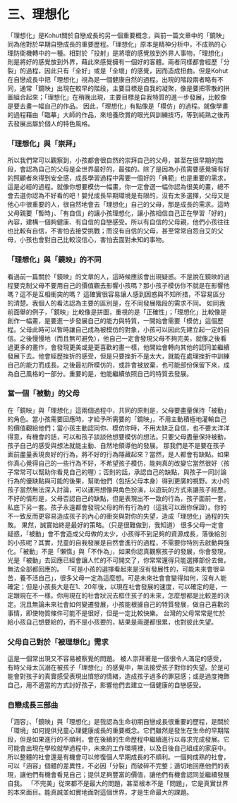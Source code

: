 # 三、理想化

「理想化」是Kohut關於自戀成長的另一個重要概念，與前一篇文章中的「鏡映」同為他對於早期自戀成長的重要歷程。「理想化」原本是精神分析中，不成熟的心理防衛機轉中的一種。相對於「投射」是將壞的感覺放到外界人事物，「理想化」則是將好的感覺放到外界，藉此來感覺擁有一個好的客體。兩者同樣都會經歷「分裂」的過程，因此只有「全好」或是「全壞」的感覺，因而造成扭曲。但是Kohut在自戀成長中把「理想化」視為是一個健康自然的過程。出現的階段兩者略有不同，通常「鏡映」出現在較早的階段，主要目標是自我的凝聚，像是要把零散的拼圖組合起來；「理想化」在稍晚出現，主要目標是自我特質的進一步發展，比較像是要去畫一幅自己的作品。 因此，「理想化」有點像是「模仿」的過程。就像學畫的過程藉由「臨摹」大師的作品，來培養欣賞的眼光與訓練技巧，等到純熟之後再去發展出屬於個人的特色風格。

### 「理想化」與「崇拜」 

所以我們常可以觀察到，小孩都會很自然的崇拜自己的父母，甚至在很早期的階段，會認為自己的父母是全世界最好的，最強的。除了是因為小孩需要感覺擁有好的照顧者來得到安全感，成長學習過程中需要一個好的「典範」也是重要的需求，這是必經的過程。就像你想要模仿一幅畫，你一定會選一幅你認為很美的畫，總不會去選你認為不好看的吧！嬰兒成長早期環境是有限的，沒有太多選擇，父母又是他心中很重要的人，很自然地會去「理想化」自己的父母，那是成長的需求。這時父母親要「暫時」、「有自信」的讓小孩理想化，讓小孩相信自己正在學習「好的」內容，建構一個夠健康、有自信的自戀感受。所以有自信的父母親，他們小孩往往也比較有自信，不害怕去接受挑戰；而沒有自信的父母，甚至常常自怨自艾的父母，小孩也會對自己比較沒信心，害怕去面對未知的事物。

### 「理想化」與「鏡映」的不同 

看過前一篇關於「鏡映」的文章的人，這時候應該會出現疑惑。不是說在鏡映的過程要克制父母不要用自己的價值觀去影響小孩嗎？那小孩子模仿你不就是在影響他嗎？這不是互相衝突的嗎？ 這確實很容易讓人感到困惑與不知所措，不容易區分的清楚。我個人的看法認為主要的區別是，在不同發展階段的需求不同。 如同我前面舉的例子，「鏡映」比較像是拼圖，重視的是「正確性」；「理想化」比較像是創作一幅畫，是要進一步發展自己的能力與特質，一開始會需要「模仿」這個歷程。父母此時可以暫時讓自己成為被模仿的對象，小孩可以因此先建立起一定的自信。之後慢慢地（而且無可避免），他自己一定會發現父母不夠完美，就像之後看過更多的畫作，會發現更美或是更喜歡的畫一樣，他開始會轉向其他的認同並繼續發展下去。他會經歷挫折的感受，但是只要挫折不是太大，就能在處理挫折中訓練自己的能力而成長。之後最初所模仿的，或許會被放棄，也可能部份保留下來，成為自己風格的一部分。重要的是，他能繼續依照自己的特質去發展。

### 當一個「被動」的父母 

在「鏡映」與「理想化」這兩個過程中，共同的原則是，父母要盡量保持「被動」的角色。當小孩需要回應時，才給予所需要的「鏡映」，不用主動積極地灌輸自己的價值觀給他們；當小孩主動認同你、模仿你時，不用太缺乏自信，也不要太洋洋得意，有機會的話，可以和孩子談談他想要模仿的想法。只要父母盡量保持被動，孩子自己的感受與想法就能主動、自然地領導他的發展。 那我們是不是要在孩子面前盡量表現良好的行為，將不好的行為隱藏起來？當然，是人都會有缺點。如果你真心覺得自己的一些行為不好，不希望孩子模仿，能夠真的改變它當然很好（孩子常常可以幫助你看見自己的喔）；否則的話，承認自己的缺點，與孩子一同討論行為的優缺點與可能的後果，幫助他們（包括父母本身）得到更廣的視野。太小的孩子當然無法深入討論，可以運用想像與角色扮演，以遊玩的方式來讓孩子經歷。不好的情形是，父母否認自己的缺點，但是表現出不一致的行為，孩子面前一套，私底下另一套。孩子永遠都會發現父母的所有行為的（這我可以跟你保證）。你的不一致反而更容易造成孩子的內心的衝突與對你的失望，造成「理想化」過程的失敗。 果然，誠實始終是最好的策略。（只是很難做到，我知道） 很多父母一定會疑惑，「被動」會不會造成父母做的太少，小孩得不到足夠的資源成長，落後給別的小孩呢？其實，兒童的自我發展是自然會進行的過程，不需要你特別去啟動與強化。「被動」不是「懶惰」與「不作為」，如果你認真觀察孩子的發展，你會發現，光是「被動」去回應已經會讓人忙的不可開交了，你常常還得只能選擇部份去做，無法全部都回應的。 「可是小孩的選擇看起來是沒有發展性的，可能未來會很辛苦，養不活自己」，很多父母一定為這麼想。可是未來社會會變得如何，沒有人能確定；但是小孩長大是在1、20年後，以現在社會發展的速度，可以確定的是，一定跟現在不一樣。你用現在的社會狀況去框住孩子的未來，怎麼想都是比較差的決定。況且無論未來社會如何變遷發展，小孩能根據自己的特質發展，做自己喜歡的事情，即使物質條件可能不是很好，但是一定比較快樂。 台灣的父母常常是忙於給小孩自己想要給的，而不是小孩要的，結果是兩邊都很累，也對彼此失望。

### 父母自己對於「被理想化」需求 

這是一個常出現又不容易被察覺的問題。 被人崇拜著是一個很令人滿足的感受，有時父母太沉溺在被孩子「理想化」的感覺中，無法接受孩子對你的失望。於是可能會對孩子的真實感受表現出憤怒的情緒，造成孩子過多的罪惡感；或是過度掩飾自己，用不適當的方式討好孩子，影響他們去建立一個健康的自戀感受。

### 自戀成長三部曲 

「涵容」、「鏡映」與「理想化」是我認為生命初期自戀成長很重要的歷程，是關於「環境」如何提供兒童心理健康成長的重要概念。它們雖然是發生在生命的早期階段，但是如果進行的不順利，會在後續的生命歷程中繼續進行以尋求完成發展。它可能會出現在學校就學過程中，未來的工作環境裡，以及日後自己組成的家庭中。所以整體的社會還是有機會可以修復個人早期成長的不順利。一個夠成熟的社會，可以「涵容」個體的差異性，不必因「分裂」而破碎不完整；適切地回應他們的表現，讓他們有機會看見自己；提供足夠豐富的價值，讓他們有機會認同並繼續發展自我。 「不完美」從來都不是最大的問題，甚至根本不是「問題」，它是真實世界的本來面目。能真誠並如實地面對這個世界，才是生命最大的課題。

